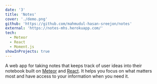 ```yaml
---
date: '3'
title: 'Notes'
cover: './demo.png'
github: 'https://github.com/mahmudul-hasan-sreejon/notes'
external: 'https://notes-mhs.herokuapp.com/'
tech:
  - Meteor
  - React
  - Moment.js
showInProjects: true
---
```


A web app for taking notes that keeps track of user ideas into their notebook built on [Meteor](https://www.meteor.com/) and [React](https://reactjs.org/). It helps you focus on what matters most and have access to your information when you need it.
